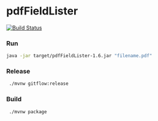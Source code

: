 # pdfFieldLister
[![Build Status](https://travis-ci.org/NicklasAndersson/pdfFieldLister.svg?branch=master)](https://travis-ci.org/NicklasAndersson/pdfFieldLister)

### Run
```bash
java -jar target/pdfFieldLister-1.6.jar "filename.pdf"    
``` 

### Release
```bash
 ./mvnw gitflow:release 
```

### Build
```bash
 ./mvnw package
```